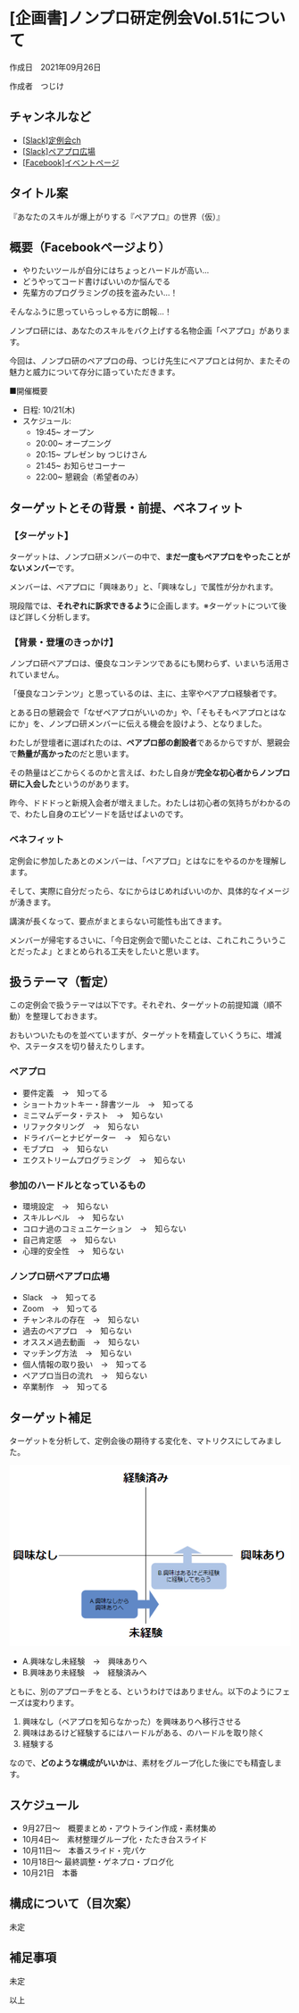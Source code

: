 <!-- 懇親会で急遽決まった企画ですが、あたらめて企画書を用意します。 -->

# [企画書]ノンプロ研定例会Vol.51について

作成日　2021年09月26日

作成者　つじけ

## チャンネルなど
- [[Slack]定例会ch](https://nonproken.slack.com/archives/C01HWKH359A)
- [[Slack]ペアプロ広場](https://nonproken.slack.com/archives/CTS681A6L)
- [[Facebook]イベントページ](https://www.facebook.com/events/275138757609560?acontext=%7B%22event_action_history%22%3A[%7B%22surface%22%3A%22group%22%7D]%7D)

## タイトル案
『あなたのスキルが爆上がりする『ペアプロ』の世界（仮）』

## 概要（Facebookページより）
- やりたいツールが自分にはちょっとハードルが高い…
- どうやってコード書けばいいのか悩んでる
- 先輩方のプログラミングの技を盗みたい…！

そんなふうに思っていらっしゃる方に朗報…！

ノンプロ研には、あなたのスキルをバク上げする名物企画「ペアプロ」があります。

今回は、ノンプロ研のペアプロの母、つじけ先生にペアプロとは何か、またその魅力と威力について存分に語っていただきます。

■開催概要
- 日程: 10/21(木)
- スケジュール:
  - 19:45~ オープン
  - 20:00~ オープニング
  - 20:15~ プレゼン by つじけさん
  - 21:45~ お知らせコーナー
  - 22:00~ 懇親会（希望者のみ）

## ターゲットとその背景・前提、ベネフィット
### 【ターゲット】
ターゲットは、ノンプロ研メンバーの中で、**まだ一度もペアプロをやったことがないメンバー**です。

メンバーは、ペアプロに「興味あり」と、「興味なし」で属性が分かれます。

現段階では、**それぞれに訴求できるよう**に企画します。※ターゲットについて後ほど詳しく分析します。

### 【背景・登壇のきっかけ】
ノンプロ研ペアプロは、優良なコンテンツであるにも関わらず、いまいち活用されていません。

「優良なコンテンツ」と思っているのは、主に、主宰やペアプロ経験者です。

とある日の懇親会で「なぜペアプロがいいのか」や、「そもそもペアプロとはなにか」を、ノンプロ研メンバーに伝える機会を設けよう、となりました。

わたしが登壇者に選ばれたのは、**ペアプロ部の創設者**であるからですが、懇親会で**熱量が高かった**のだと思います。

その熱量はどこからくるのかと言えば、わたし自身が**完全な初心者からノンプロ研に入会した**というのがあります。

昨今、ドドドっと新規入会者が増えました。わたしは初心者の気持ちがわかるので、わたし自身のエピソードを話せばよいのです。

### ベネフィット
定例会に参加したあとのメンバーは、「ペアプロ」とはなにをやるのかを理解します。

そして、実際に自分だったら、なにからはじめればいいのか、具体的なイメージが湧きます。

講演が長くなって、要点がまとまらない可能性も出てきます。

メンバーが帰宅するさいに、「今日定例会で聞いたことは、これこれこういうことだったよ」とまとめられる工夫をしたいと思います。

## 扱うテーマ（暫定）
この定例会で扱うテーマは以下です。それぞれ、ターゲットの前提知識（順不動）を整理しておきます。

おもいついたものを並べていますが、ターゲットを精査していくうちに、増減や、ステータスを切り替えたりします。

### ペアプロ
- 要件定義　→　知ってる
- ショートカットキー・辞書ツール　→　知ってる
- ミニマムデータ・テスト　→　知らない
- リファクタリング　→　知らない
- ドライバーとナビゲーター　→　知らない
- モブプロ　→　知らない
- エクストリームプログラミング　→　知らない

### 参加のハードルとなっているもの
- 環境設定　→　知らない
- スキルレベル　→　知らない
- コロナ過のコミュニケーション　→　知らない
- 自己肯定感　→　知らない
- 心理的安全性　→　知らない

### ノンプロ研ペアプロ広場
- Slack　→　知ってる
- Zoom　→　知ってる
- チャンネルの存在　→　知らない
- 過去のペアプロ　→　知らない
- オススメ過去動画　→　知らない
- マッチング方法　→　知らない
- 個人情報の取り扱い　→　知ってる
- ペアプロ当日の流れ　→　知らない
- 卒業制作　→　知ってる

## ターゲット補足
ターゲットを分析して、定例会後の期待する変化を、マトリクスにしてみました。

![](./wp-content/uploads/target001.png)

- A.興味なし未経験　→　興味ありへ
- B.興味あり未経験　→　経験済みへ

ともに、別のアプローチをとる、というわけではありません。以下のようにフェーズは変わります。

1. 興味なし（ペアプロを知らなかった）を興味ありへ移行させる
2. 興味はあるけど経験するにはハードルがある、のハードルを取り除く
3. 経験する

なので、**どのような構成がいいか**は、素材をグループ化した後にでも精査します。

## スケジュール
- 9月27日～　概要まとめ・アウトライン作成・素材集め
- 10月4日～　素材整理グループ化・たたき台スライド
- 10月11日～　本番スライド・完パケ
- 10月18日～ 最終調整・ゲネプロ・ブログ化
- 10月21日　本番

## 構成について（目次案）
未定

## 補足事項
未定

以上
